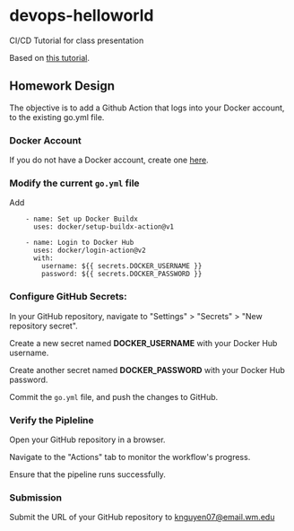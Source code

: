 # devops-helloworld
CI/CD Tutorial for class presentation

Based on [this tutorial](https://spacelift.io/blog/github-actions-tutorial).


## Homework Design

The objective is to add a Github Action that logs into your Docker account, to the existing go.yml file. 

### Docker Account
If you do not have a Docker account, create one [here](https://www.docker.com/).
### Modify the current `go.yml` file 
Add
```
    - name: Set up Docker Buildx
      uses: docker/setup-buildx-action@v1

    - name: Login to Docker Hub
      uses: docker/login-action@v2
      with:
        username: ${{ secrets.DOCKER_USERNAME }}
        password: ${{ secrets.DOCKER_PASSWORD }}
```
### Configure GitHub Secrets:

  In your GitHub repository, navigate to "Settings" > "Secrets" > "New repository secret".
  
  Create a new secret named **DOCKER_USERNAME** with your Docker Hub username.
  
  Create another secret named **DOCKER_PASSWORD** with your Docker Hub password.

  Commit the `go.yml` file, and push the changes to GitHub.

### Verify the Pipleline

Open your GitHub repository in a browser.

Navigate to the "Actions" tab to monitor the workflow's progress.

Ensure that the pipeline runs successfully.

### Submission

Submit the URL of your GitHub repository to knguyen07@email.wm.edu 
